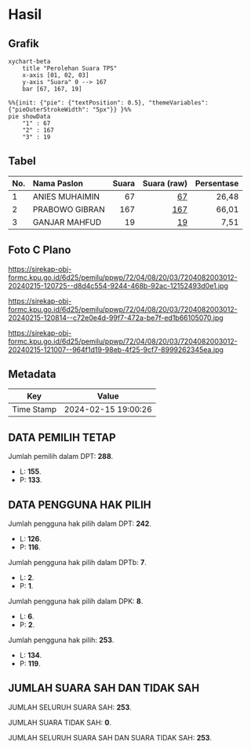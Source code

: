 # Hasil

## Grafik

```mermaid
xychart-beta
    title "Perolehan Suara TPS"
    x-axis [01, 02, 03]
    y-axis "Suara" 0 --> 167
    bar [67, 167, 19]
```

```mermaid
%%{init: {"pie": {"textPosition": 0.5}, "themeVariables": {"pieOuterStrokeWidth": "5px"}} }%%
pie showData
    "1" : 67
    "2" : 167
    "3" : 19
```

## Tabel

| No. | Nama Paslon    | Suara | Suara (raw) | Persentase |
|:--- |:-------------- | -----:| -----------:| ----------:|
| 1   | ANIES MUHAIMIN | 67    | [67][p-1]   | 26,48      |
| 2   | PRABOWO GIBRAN | 167   | [167][p-2]  | 66,01      |
| 3   | GANJAR MAHFUD  | 19    | [19][p-3]   | 7,51       |


[p-1]: https://github.com/gigit-pemilu/pemilu-2024-72-sulawesi-tengah/blob/main/pilpres/hitung-suara/sub/72-sulawesi-tengah/sub/04-toli-toli/sub/08-galang/sub/2003-kalangkangan/sub/012-tps/sub/paslon-1.txt
[p-2]: https://github.com/gigit-pemilu/pemilu-2024-72-sulawesi-tengah/blob/main/pilpres/hitung-suara/sub/72-sulawesi-tengah/sub/04-toli-toli/sub/08-galang/sub/2003-kalangkangan/sub/012-tps/sub/paslon-2.txt
[p-3]: https://github.com/gigit-pemilu/pemilu-2024-72-sulawesi-tengah/blob/main/pilpres/hitung-suara/sub/72-sulawesi-tengah/sub/04-toli-toli/sub/08-galang/sub/2003-kalangkangan/sub/012-tps/sub/paslon-3.txt

## Foto C Plano

https://sirekap-obj-formc.kpu.go.id/6d25/pemilu/ppwp/72/04/08/20/03/7204082003012-20240215-120725--d8d4c554-9244-468b-92ac-12152493d0e1.jpg

https://sirekap-obj-formc.kpu.go.id/6d25/pemilu/ppwp/72/04/08/20/03/7204082003012-20240215-120814--c72e0e4d-99f7-472a-be7f-ed1b66105070.jpg

https://sirekap-obj-formc.kpu.go.id/6d25/pemilu/ppwp/72/04/08/20/03/7204082003012-20240215-121007--964f1d19-98eb-4f25-9cf7-8999262345ea.jpg


## Metadata

| Key        | Value               |
| ---------- | ------------------- |
| Time Stamp | 2024-02-15 19:00:26 |


## DATA PEMILIH TETAP

Jumlah pemilih dalam DPT: **288**.
 * L: **155**.
 * P: **133**.

## DATA PENGGUNA HAK PILIH

Jumlah pengguna hak pilih dalam DPT: **242**.
 * L: **126**.
 * P: **116**.

Jumlah pengguna hak pilih dalam DPTb: **7**.
 * L: **2**.
 * P: **1**.

Jumlah pengguna hak pilih dalam DPK: **8**.
 * L: **6**.
 * P: **2**.

Jumlah pengguna hak pilih: **253**.
 * L: **134**.
 * P: **119**.

## JUMLAH SUARA SAH DAN TIDAK SAH

JUMLAH SELURUH SUARA SAH: **253**.

JUMLAH SUARA TIDAK SAH: **0**.

JUMLAH SELURUH SUARA SAH DAN SUARA TIDAK SAH: **253**.


